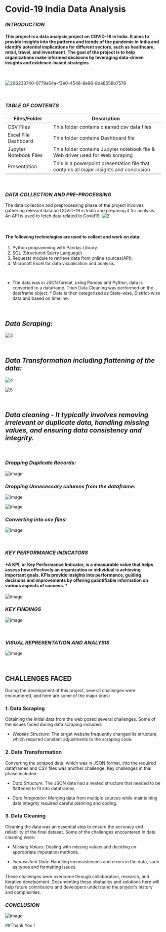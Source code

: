 # Covid-19 India Data Analysis

### *INTRODUCTION*

#### This project is a data analysis project on COVID-19 in India. It aims to provide insights into the patterns and trends of the pandemic in India and identify potential implications for different sectors, such as healthcare, retail, travel, and investment. The goal of the project is to help organizations make informed decisions by leveraging data-driven insights and evidence-based strategies. 
<br /> 

![266233740-0779a54a-f3e0-4548-8e96-8da8558b7578](https://github.com/OmMahalle/Covid-19-EDA/assets/133775655/3e0f6f09-9d3f-4c1b-9b7d-24cd255e4698)


<br />

### *TABLE OF CONTENTS*

| Files/Folder | Description |
| -----------  | ----------- |
| CSV Files       | This folder contains cleaned csv data files          |
| Excel File Dashboard    | This folder contains Dashboard file     |
| Jupyter Notebook Files | This folder contains Jupyter notebook file & Web driver used for Web scraping   |
| Presentation | This is a powerpoint presentation file that contains all major insights and conclusion |


<br />

### *DATA COLLECTION AND PRE-PROCESSING*
The data collection and preprocessing phase of the project involves gathering relevant data on COVID-19 in India and preparing it for analysis.
An API is used to fetch data related to Covid19. 
![2](https://github.com/OmMahalle/Covid-19-EDA/assets/133775655/9cabd93d-7779-49ba-895b-227a5ad5aa31)


<br /> 

#### The following technologies are used to collect and work on data:
1. Python programming with Pandas Library.
2. SQL (Structured Query Language)
3. Requests module to retrieve data from online sources(API).
4. Microsoft Excel for data visualisation and analysis.

<br />

* The data was in JSON format, using Pandas and Python, data is converted to a dataframe. Then Data Cleaning was performed on the dataframe object. *
Data is then categorized as State-wise, District-wise data and based on timeline.

 <br /> 

## *Data Scraping:*

![3](https://github.com/OmMahalle/Covid-19-EDA/assets/133775655/301f3385-2e84-45a5-86be-32bcfb0452d9)


 <br /> 

## *Data Transformation including flattening of the data:*

![4](https://github.com/OmMahalle/Covid-19-EDA/assets/133775655/2d259fa7-8144-4d81-8425-ca619ee00ea4)


![5](https://github.com/OmMahalle/Covid-19-EDA/assets/133775655/9fa9d741-99af-4c17-830b-ca4fa8512128)


 <br /> 

## *Data cleaning - It typically involves removing irrelevant or duplicate data, handling missing values, and ensuring data consistency and integrity.*

 <br /> 
 
### *Dropping Duplicate Records:*

![image](https://github.com/Rushikesh-Kharat/Covid19-India-Exploratory-Data-Analysis/assets/99657888/20608d8a-15ee-4078-847f-8837acb48caf)


### *Dropping Unnecessary columns from the dataframe:*

![image](https://github.com/Rushikesh-Kharat/Covid19-India-Exploratory-Data-Analysis/assets/99657888/ad40521f-c64f-47bc-bd55-4e826d2e359e)


![image](https://github.com/Rushikesh-Kharat/Covid19-India-Exploratory-Data-Analysis/assets/99657888/6c287826-fc7f-493c-9bdd-58f140bb4f74)

### *Converting into csv files:*

![image](https://github.com/Rushikesh-Kharat/Covid19-India-Exploratory-Data-Analysis/assets/99657888/173d74a2-16fa-4e7e-8b14-9a9642fc5da7)
 
<br />

### *KEY PERFORMANCE INDICATORS*
#### *A KPI, or Key Performance Indicator, is a measurable value that helps assess how effectively an organization or individual is achieving important goals. KPIs provide insights into performance, guiding decisions and improvements by offering quantifiable information on various aspects of success. * 
![image](https://github.com/Rushikesh-Kharat/Covid19-India-Exploratory-Data-Analysis/assets/99657888/7387c7d2-cbcd-4767-8fd1-56f4dcc9d01a)
<br />

### *KEY FINDINGS*
![image](https://github.com/Rushikesh-Kharat/Covid19-India-Exploratory-Data-Analysis/assets/99657888/292fdb4d-752c-4f9e-aaeb-2e33c07068c6)

<br />

### *VISUAL REPRESENTATION AND ANALYSIS*
![image](https://github.com/Rushikesh-Kharat/Covid19-India-Exploratory-Data-Analysis/assets/99657888/fe8b70b8-cdb9-4749-8015-3060eb4f7e42)

<br />

## CHALLENGES FACED

During the development of this project, several challenges were encountered, and here are some of the major ones:

### 1. Data Scraping

Obtaining the initial data from the web posed several challenges. Some of the issues faced during data scraping included:

- *Website Structure*: The target website frequently changed its structure, which required constant adjustments to the scraping code.

### 2. Data Transformation

Converting the scraped data, which was in JSON format, into the required dataframes and CSV files was another challenge. Key challenges in this phase included:

- *Data Structure*: The JSON data had a nested structure that needed to be flattened to fit into dataframes.

- *Data Integration*: Merging data from multiple sources while maintaining data integrity required careful planning and coding.

### 3. Data Cleaning

Cleaning the data was an essential step to ensure the accuracy and reliability of the final dataset. Some of the challenges encountered in data cleaning were:

- *Missing Values*: Dealing with missing values and deciding on appropriate imputation methods.

- *Inconsistent Data*: Handling inconsistencies and errors in the data, such as typos and formatting issues.

These challenges were overcome through collaboration, research, and iterative development. Documenting these obstacles and solutions here will help future contributors and developers understand the project's history and complexities.

### *CONCLUSION*
![image](https://github.com/Rushikesh-Kharat/Covid19-India-Exploratory-Data-Analysis/assets/99657888/8198805b-b6d8-4b11-8087-784fe9254957)

##Thank You !
